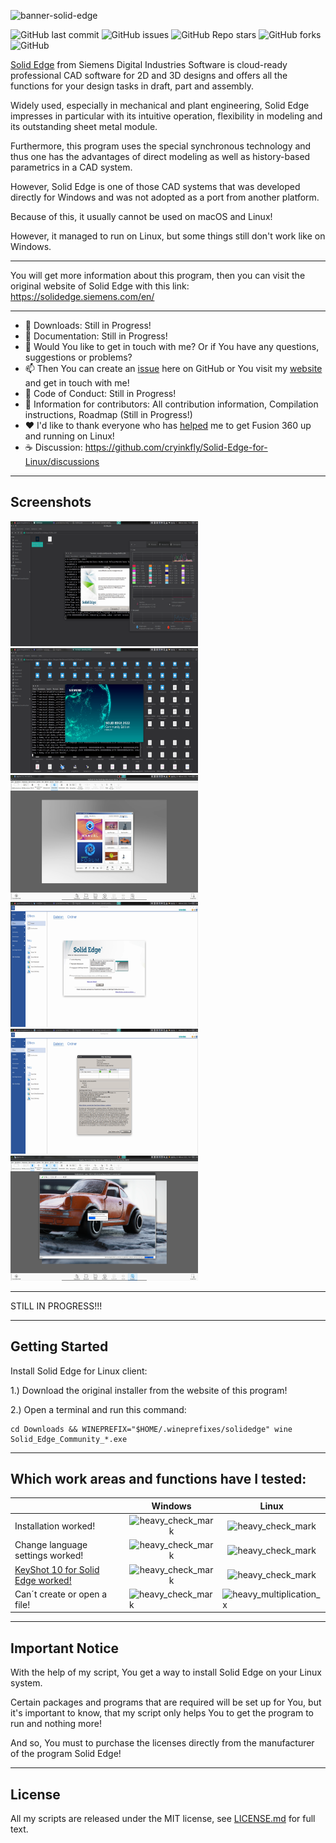 ![banner-solid-edge](https://user-images.githubusercontent.com/79079633/153573732-8dffeeef-2d1c-466b-8551-ad15b9458a01.png)

![GitHub last commit](https://img.shields.io/github/last-commit/cryinkfly/Solid-Edge-for-Linux?style=for-the-badge)
![GitHub issues](https://img.shields.io/github/issues-raw/cryinkfly/Solid-Edge-for-Linux?style=for-the-badge)
![GitHub Repo stars](https://img.shields.io/github/stars/cryinkfly/Solid-Edge-for-Linux?style=for-the-badge)
![GitHub forks](https://img.shields.io/github/forks/cryinkfly/Solid-Edge-for-Linux?style=for-the-badge)
![GitHub](https://img.shields.io/github/license/cryinkfly/Solid-Edge-for-Linux?style=for-the-badge)

[Solid Edge](https://solidedge.siemens.com/en/) from Siemens Digital Industries Software is cloud-ready professional CAD software for 2D and 3D designs and offers all the functions for your design tasks in draft, part and assembly.

Widely used, especially in mechanical and plant engineering, Solid Edge impresses in particular with its intuitive operation, flexibility in modeling and its outstanding sheet metal module.

Furthermore, this program uses the special synchronous technology and thus one has the advantages of direct modeling as well as history-based parametrics in a CAD system.

However, Solid Edge is one of those CAD systems that was developed directly for Windows and was not adopted as a port from another platform. 

Because of this, it usually cannot be used on macOS and Linux!

However, it managed to run on Linux, but some things still don't work like on Windows.

---

You will get more information about this program, then you can visit the original website of Solid Edge with this link: https://solidedge.siemens.com/en/

---

- 📂 Downloads: Still in Progress!
- 📔 Documentation: Still in Progress!
- 💬 Would You like to get in touch with me? Or if You have any questions, suggestions or problems?
- 📫 Then You can create an <a href="https://github.com/cryinkfly/Solid-Edge-for-Linux/issues">issue</a> here on GitHub or You visit my <a href="https://cryinkfly.com">website</a> and get in touch with me!
- 📜 Code of Conduct: Still in Progress!
- 📖 Information for contributors: All contribution information, Compilation instructions, Roadmap (Still in Progress!)
- ❤️ I'd like to thank everyone who has <a href="https://github.com/cryinkfly/Solid-Edge-for-Linux/blob/main/COMMUNITY.md">helped</a> me to get Fusion 360 up and running on Linux!
- ☕️ Discussion: https://github.com/cryinkfly/Solid-Edge-for-Linux/discussions

---

## Screenshots
<div>
<img src="https://github.com/cryinkfly/Solid-Edge-for-Linux/blob/main/files/images/installation/%235-installation.png?raw=true" width="300px" height="200px">
<img src="https://github.com/cryinkfly/Solid-Edge-for-Linux/blob/main/files/images/program/%231-first-start.png?raw=true" width="300px" height="200px">
</div>
<div>
<img src="https://github.com/cryinkfly/KeyShot-for-Linux/raw/main/files/images/welcome-screen.png" width="300px" height="200px">
<img src="https://github.com/cryinkfly/Solid-Edge-for-Linux/blob/main/files/images/program/%232-first-start.png?raw=true" width="300px" height="200px">
</div>
<div>
<img src="https://github.com/cryinkfly/Solid-Edge-for-Linux/blob/main/files/images/program/%236-first-start.png?raw=true" width="300px" height="200px">
<img src="https://github.com/cryinkfly/KeyShot-for-Linux/blob/main/files/images/%233-demo-car.png" width="300px" height="200px">
</div>

---

STILL IN PROGRESS!!!

---

## Getting Started

Install Solid Edge for Linux client:

1.) Download the original installer from the website of this program!

2.) Open a terminal and run this command:

    cd Downloads && WINEPREFIX="$HOME/.wineprefixes/solidedge" wine Solid_Edge_Community_*.exe

---


## Which work areas and functions have I tested:

<table>
<thead>
<tr>
<th></th>
<th>Windows</th>
<th>Linux</th>
</tr>
</thead>
<tbody>
<tr>
<td>Installation worked!</td>
<td style="text-align: center;"><g-emoji class="g-emoji" alias="heavy_check_mark" fallback-src="https://github.githubassets.com/images/icons/emoji/unicode/2714.png"><img class="emoji" alt="heavy_check_mark" src="https://github.githubassets.com/images/icons/emoji/unicode/2714.png" width="20" height="20"></g-emoji></td>
<td style="text-align: center;"><g-emoji class="g-emoji" alias="heavy_check_mark" fallback-src="https://github.githubassets.com/images/icons/emoji/unicode/2714.png"><img class="emoji" alt="heavy_check_mark" src="https://github.githubassets.com/images/icons/emoji/unicode/2714.png" width="20" height="20"></g-emoji></td>
<tr>
<td>Change language settings worked!</td>
<td style="text-align: center;"><g-emoji class="g-emoji" alias="heavy_check_mark" fallback-src="https://github.githubassets.com/images/icons/emoji/unicode/2714.png"><img class="emoji" alt="heavy_check_mark" src="https://github.githubassets.com/images/icons/emoji/unicode/2714.png" width="20" height="20"></g-emoji></td>
<td style="text-align: center;"><g-emoji class="g-emoji" alias="heavy_check_mark" fallback-src="https://github.githubassets.com/images/icons/emoji/unicode/2714.png"><img class="emoji" alt="heavy_check_mark" src="https://github.githubassets.com/images/icons/emoji/unicode/2714.png" width="20" height="20"></g-emoji></td>
<tr>
<td><a href=https://raw.githubusercontent.com/cryinkfly/KeyShot-for-Linux/main/files/videos/KeyShot%2010%20for%20Solid%20Edge%202022.mp4>KeyShot 10 for Solid Edge worked!</a></td>
<td style="text-align: center;"><g-emoji class="g-emoji" alias="heavy_check_mark" fallback-src="https://github.githubassets.com/images/icons/emoji/unicode/2714.png"><img class="emoji" alt="heavy_check_mark" src="https://github.githubassets.com/images/icons/emoji/unicode/2714.png" width="20" height="20"></g-emoji></td>
<td style="text-align: center;"><g-emoji class="g-emoji" alias="heavy_check_mark" fallback-src="https://github.githubassets.com/images/icons/emoji/unicode/2714.png"><img class="emoji" alt="heavy_check_mark" src="https://github.githubassets.com/images/icons/emoji/unicode/2714.png" width="20" height="20"></g-emoji></td>
<tr>
<td>Can´t create or open a file!</td>
<td><g-emoji class="g-emoji" alias="heavy_check_mark" fallback-src="https://github.githubassets.com/images/icons/emoji/unicode/2714.png"><img class="emoji" alt="heavy_check_mark" src="https://github.githubassets.com/images/icons/emoji/unicode/2714.png" width="20" height="20"></g-emoji></td>
<td><g-emoji class="g-emoji" alias="heavy_multiplication_x" fallback-src="https://github.githubassets.com/images/icons/emoji/unicode/2716.png"><img class="emoji" alt="heavy_multiplication_x" src="https://github.githubassets.com/images/icons/emoji/unicode/2716.png" width="20" height="20"></g-emoji></td>
</tr>
</tbody>
</table>

---

## Important Notice

With the help of my script, You get a way to install Solid Edge on your Linux system. 

Certain packages and programs that are required will be set up for You, but it's important to know, that my script only helps You to get the program to run and nothing more! 

And so, You must to purchase the licenses directly from the manufacturer of the program Solid Edge!

---

## License

All my scripts are released under the MIT license, see <a href="https://github.com/cryinkfly/Solid-Edge-for-Linux/blob/main/LICENSE.md">LICENSE.md</a> for full text.
